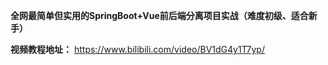 

 **全网最简单但实用的SpringBoot+Vue前后端分离项目实战（难度初级、适合新手）** 


 **视频教程地址：**  https://www.bilibili.com/video/BV1dG4y1T7yp/ 